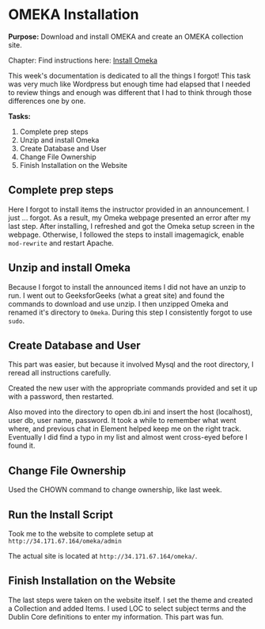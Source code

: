 # OMEKA Installation

**Purpose:** Download and install OMEKA and create an OMEKA collection site.

Chapter: Find instructions here: [Install Omeka](https://cseanburns.net/WWW/systems-librarianship/18-install-omeka.html)  

This week's documentation is dedicated to all the things I forgot! This task was very much like Wordpress but enough time had elapsed that I needed to review things and enough was different that I had to think through those differences one by one.   

**Tasks:**  
1. Complete prep steps  
2. Unzip and install Omeka   
3. Create Database and User  
4. Change File Ownership    
6. Finish Installation on the Website  

## Complete prep steps

Here I forgot to install items the instructor provided in an announcement. I just ... forgot. As a result, my Omeka webpage presented an error after my last step. After installing, I refreshed and got the Omeka setup screen in the webpage. Otherwise, I followed the steps to install imagemagick, enable `mod-rewrite` and restart Apache. 

## Unzip and install Omeka  

Because I forgot to install the announced items I did not have an unzip to run. I went out to GeeksforGeeks (what a great site) and found the commands to download and use unzip. I then unzipped Omeka and renamed it's directory to `Omeka`. During this step I consistently forgot to use `sudo`.

## Create Database and User  
This part was easier, but because it involved Mysql and the root directory, I reread all instructions carefully.  

Created the new user with the appropriate commands provided and set it up with a password, then restarted.  

Also moved into the directory to open db.ini and insert the host (localhost), user db, user name, password. It took a while to remember what went where, and previous chat in Element helped keep me on the right track. Eventually I did find a typo in my list and almost went cross-eyed before I found it.  

## Change File Ownership  

Used the CHOWN command to change ownership, like last week.  

## Run the Install Script 

Took me to the website to complete setup at `http://34.171.67.164/omeka/admin`  

The actual site is located at `http://34.171.67.164/omeka/`.  

##  Finish Installation on the Website 

The last steps were taken on the website itself. I set the theme and created a Collection and added Items. I used LOC to select subject terms and the Dublin Core definitions to enter my information. This part was fun.  
